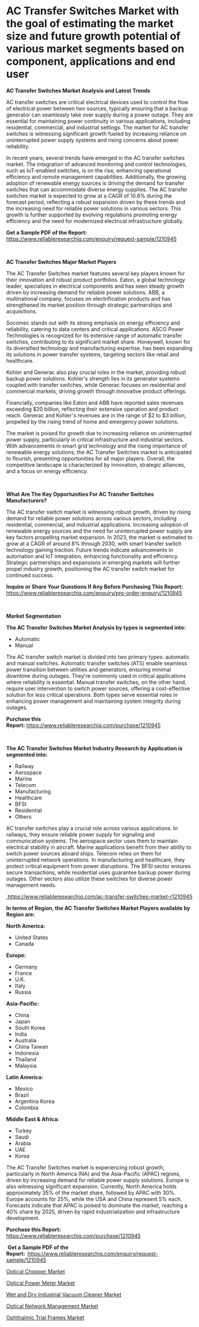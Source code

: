 <p><h1>AC Transfer Switches Market with the goal of estimating the market size and future growth potential of various market segments based on component, applications and end user</h1></p><p><strong>AC Transfer Switches Market Analysis and Latest Trends</strong></p>
<p><p>AC transfer switches are critical electrical devices used to control the flow of electrical power between two sources, typically ensuring that a backup generator can seamlessly take over supply during a power outage. They are essential for maintaining power continuity in various applications, including residential, commercial, and industrial settings. The market for AC transfer switches is witnessing significant growth fueled by increasing reliance on uninterrupted power supply systems and rising concerns about power reliability.</p><p>In recent years, several trends have emerged in the AC transfer switches market. The integration of advanced monitoring and control technologies, such as IoT-enabled switches, is on the rise, enhancing operational efficiency and remote management capabilities. Additionally, the growing adoption of renewable energy sources is driving the demand for transfer switches that can accommodate diverse energy supplies. The AC transfer switches market is expected to grow at a CAGR of 10.6% during the forecast period, reflecting a robust expansion driven by these trends and the increasing need for reliable power solutions in various sectors. This growth is further supported by evolving regulations promoting energy efficiency and the need for modernized electrical infrastructure globally.</p></p>
<p><strong>Get a Sample PDF of the Report:&nbsp;</strong> <a href="https://www.reliableresearchiq.com/enquiry/request-sample/1210945?utm_campaign=1144&utm_medium=2&utm_source=Github&utm_content=ia&utm_term=16122024&utm_id=ac-transfer-switches">https://www.reliableresearchiq.com/enquiry/request-sample/1210945</a></p>
<p>&nbsp;</p>
<p><strong>AC Transfer Switches Major Market Players</strong></p>
<p><p>The AC Transfer Switches market features several key players known for their innovation and robust product portfolios. Eaton, a global technology leader, specializes in electrical components and has seen steady growth driven by increasing demand for reliable power solutions. ABB, a multinational company, focuses on electrification products and has strengthened its market position through strategic partnerships and acquisitions.</p><p>Socomec stands out with its strong emphasis on energy efficiency and reliability, catering to data centers and critical applications. ASCO Power Technologies is recognized for its extensive range of automatic transfer switches, contributing to its significant market share. Honeywell, known for its diversified technology and manufacturing expertise, has been expanding its solutions in power transfer systems, targeting sectors like retail and healthcare.</p><p>Kohler and Generac also play crucial roles in the market, providing robust backup power solutions. Kohler's strength lies in its generator systems coupled with transfer switches, while Generac focuses on residential and commercial markets, driving growth through innovative product offerings.</p><p>Financially, companies like Eaton and ABB have reported sales revenues exceeding $20 billion, reflecting their extensive operation and product reach. Generac and Kohler's revenues are in the range of $2 to $3 billion, propelled by the rising trend of home and emergency power solutions.</p><p>The market is poised for growth due to increasing reliance on uninterrupted power supply, particularly in critical infrastructure and industrial sectors. With advancements in smart grid technology and the rising importance of renewable energy solutions, the AC Transfer Switches market is anticipated to flourish, presenting opportunities for all major players. Overall, the competitive landscape is characterized by innovation, strategic alliances, and a focus on energy efficiency.</p></p>
<p>&nbsp;</p>
<p><strong>What Are The Key Opportunities For AC Transfer Switches Manufacturers?</strong></p>
<p><p>The AC transfer switch market is witnessing robust growth, driven by rising demand for reliable power solutions across various sectors, including residential, commercial, and industrial applications. Increasing adoption of renewable energy sources and the need for uninterrupted power supply are key factors propelling market expansion. In 2023, the market is estimated to grow at a CAGR of around 8% through 2030, with smart transfer switch technology gaining traction. Future trends indicate advancements in automation and IoT integration, enhancing functionality and efficiency. Strategic partnerships and expansions in emerging markets will further propel industry growth, positioning the AC transfer switch market for continued success.</p></p>
<p><strong>Inquire or Share Your Questions If Any Before Purchasing This Report:</strong> <a href="https://www.reliableresearchiq.com/enquiry/pre-order-enquiry/1210945?utm_campaign=1144&utm_medium=2&utm_source=Github&utm_content=ia&utm_term=16122024&utm_id=ac-transfer-switches">https://www.reliableresearchiq.com/enquiry/pre-order-enquiry/1210945</a></p>
<p>&nbsp;</p>
<p><strong>Market Segmentation</strong></p>
<p><strong>The AC Transfer Switches Market Analysis by types is segmented into:</strong></p>
<p><ul><li>Automatic</li><li>Manual</li></ul></p>
<p><p>The AC transfer switch market is divided into two primary types: automatic and manual switches. Automatic transfer switches (ATS) enable seamless power transition between utilities and generators, ensuring minimal downtime during outages. They're commonly used in critical applications where reliability is essential. Manual transfer switches, on the other hand, require user intervention to switch power sources, offering a cost-effective solution for less critical operations. Both types serve essential roles in enhancing power management and maintaining system integrity during outages.</p></p>
<p><strong>Purchase this Report:&nbsp;</strong><a href="https://www.reliableresearchiq.com/purchase/1210945?utm_campaign=1144&utm_medium=2&utm_source=Github&utm_content=ia&utm_term=16122024&utm_id=ac-transfer-switches">https://www.reliableresearchiq.com/purchase/1210945</a></p>
<p>&nbsp;</p>
<p><strong>The AC Transfer Switches Market Industry Research by Application is segmented into:</strong></p>
<p><ul><li>Railway</li><li>Aerospace</li><li>Marine</li><li>Telecom</li><li>Manufacturing</li><li>Healthcare</li><li>BFSI</li><li>Residential</li><li>Others</li></ul></p>
<p><p>AC transfer switches play a crucial role across various applications. In railways, they ensure reliable power supply for signaling and communication systems. The aerospace sector uses them to maintain electrical stability in aircraft. Marine applications benefit from their ability to switch power sources aboard ships. Telecom relies on them for uninterrupted network operations. In manufacturing and healthcare, they protect critical equipment from power disruptions. The BFSI sector ensures secure transactions, while residential uses guarantee backup power during outages. Other sectors also utilize these switches for diverse power management needs.</p></p>
<p><a href="https://www.reliableresearchiq.com/ac-transfer-switches-market-r1210945?utm_campaign=1144&utm_medium=2&utm_source=Github&utm_content=ia&utm_term=16122024&utm_id=ac-transfer-switches">&nbsp;https://www.reliableresearchiq.com/ac-transfer-switches-market-r1210945</a></p>
<p><strong>In terms of Region, the AC Transfer Switches Market Players available by Region are:</strong></p>
<p>
    <p> <strong> North America: </strong>
        <ul>
            <li>United States</li>
            <li>Canada</li>
        </ul>
        </p> 
    <p> <strong> Europe: </strong>
        <ul>
            <li>Germany</li>
            <li>France</li>
            <li>U.K.</li>
            <li>Italy</li>
            <li>Russia</li>
        </ul>
        </p> 
    <p> <strong> Asia-Pacific: </strong>
        <ul>
            <li>China</li>
            <li>Japan</li>
            <li>South Korea</li>
            <li>India</li>
            <li>Australia</li>
            <li>China Taiwan</li>
            <li>Indonesia</li>
            <li>Thailand</li>
            <li>Malaysia</li>
        </ul>
        </p> 
    <p> <strong> Latin America: </strong>
        <ul>
            <li>Mexico</li>
            <li>Brazil</li>
            <li>Argentina Korea</li>
            <li>Colombia</li>
        </ul>
        </p> 
    <p> <strong> Middle East & Africa: </strong>
        <ul>
            <li>Turkey</li>
            <li>Saudi</li>
            <li>Arabia</li>
            <li>UAE</li>
            <li>Korea</li>
        </ul>
    </p>
    </p>
<p><p>The AC Transfer Switches market is experiencing robust growth, particularly in North America (NA) and the Asia-Pacific (APAC) regions, driven by increasing demand for reliable power supply solutions. Europe is also witnessing significant expansion. Currently, North America holds approximately 35% of the market share, followed by APAC with 30%. Europe accounts for 25%, while the USA and China represent 5% each. Forecasts indicate that APAC is poised to dominate the market, reaching a 40% share by 2025, driven by rapid industrialization and infrastructure development.</p></p>
<p><strong>Purchase this Report: </strong><a href="https://www.reliableresearchiq.com/purchase/1210945?utm_campaign=1144&utm_medium=2&utm_source=Github&utm_content=ia&utm_term=16122024&utm_id=ac-transfer-switches">https://www.reliableresearchiq.com/purchase/1210945</a></p>
<p>&nbsp;<strong>Get a Sample PDF of the Report:&nbsp;&nbsp;</strong><a href="https://www.reliableresearchiq.com/enquiry/request-sample/1210945?utm_campaign=1144&utm_medium=2&utm_source=Github&utm_content=ia&utm_term=16122024&utm_id=ac-transfer-switches">https://www.reliableresearchiq.com/enquiry/request-sample/1210945</a></p>
<p><strong></strong></p>
<p><p><a href="https://www.linkedin.com/pulse/revenue-forecast-optical-chopper-industry-81-cagr-from-2024-rwm8e?utm_campaign=1144&utm_medium=2&utm_source=Github&utm_content=ia&utm_term=16122024&utm_id=ac-transfer-switches">Optical Chopper Market</a></p><p><a href="https://www.linkedin.com/pulse/optical-power-meter-market-trends-growth-drivers-demand-supply-ivmbe?utm_campaign=1144&utm_medium=2&utm_source=Github&utm_content=ia&utm_term=16122024&utm_id=ac-transfer-switches">Optical Power Meter Market</a></p><p><a href="https://github.com/arvelm4nthig/Market-Research-Report-List-1/blob/main/wet-and-dry-industrial-vacuum-cleaner-market.md?utm_campaign=1144&utm_medium=2&utm_source=Github&utm_content=ia&utm_term=16122024&utm_id=ac-transfer-switches">Wet and Dry Industrial Vacuum Cleaner Market</a></p><p><a href="https://www.linkedin.com/pulse/optical-network-management-momentum-charting-142-cagr-path-2024-2031-z7mdf?utm_campaign=1144&utm_medium=2&utm_source=Github&utm_content=ia&utm_term=16122024&utm_id=ac-transfer-switches">Optical Network Management Market</a></p><p><a href="https://www.linkedin.com/pulse/ophthalmic-trial-frames-market-study-strategies-leading-players-wcdge?utm_campaign=1144&utm_medium=2&utm_source=Github&utm_content=ia&utm_term=16122024&utm_id=ac-transfer-switches">Ophthalmic Trial Frames Market</a></p></p>